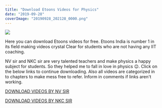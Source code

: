 ```yaml
---
title: "Download Etoons Videos for Physics"
date: "2019-09-28"
coverImage: "20190928_202128_0000.png"
---
```


![](/images/20190928_202128_0000-1024x576.png)

Here you can download Etoons videos for free. Etoons India is number 1 in its field making videos crystal Clear for students who are not having any IIT coaching.

NV sir and NKC sir are very talented teachers and make physics a happy subject for students. So they helped me to fall in love in physics 😉. Click on the below links to continue downloading. Also all videos are categorized in to chapters to make mess free to refer. Inform in comments if links aren't working.

[DOWNLOAD VIDEOS BY NV SIR](https://drive.google.com/drive/u/0/folders/1IdegPgxClK1TBMKaHl7jo27UhJkRyFYJ)

[DOWNLOAD VIDEOS BY NKC SIR](https://drive.google.com/drive/u/0/mobile/folders/0B35Pjtx4xhpId3h4VHNJc0xVUk0)
